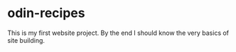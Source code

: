 # odin-recipes
This is my first website project.
By the end I should know the very basics of site building.